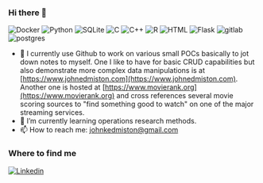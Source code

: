 ### Hi there 👋
![Docker](https://img.shields.io/badge/Docker-0CC1F3?style=flat-square&logo=docker&logoColor=white)
![Python](https://img.shields.io/badge/Python-3776AB?style=flat-square&logo=python&logoColor=white)
![SQLite](https://img.shields.io/badge/SQLite-07405E?style=flat-square&logo=sqlite&logoColor=white)
![C](https://img.shields.io/badge/C-00599C.svg?logo=c&logoColor=white)
![C++](https://img.shields.io/badge/C++-00599C.svg?logo=c%2B%2B&logoColor=white)
![R](https://img.shields.io/badge/R-276DC3.svg?logo=r&logoColor=white)
![HTML](https://img.shields.io/badge/HTML-239120.svg?logo=html5&logoColor=white)
![Flask](https://img.shields.io/badge/Flask-000.svg?logo=flask&logoColor=white)
![gitlab](https://img.shields.io/badge/Gitlab-330f63.svg?logo=gitlab&logoColor=white)
![postgres](https://img.shields.io/badge/postgres-316192.svg?logo=postgresql&logoColor=white)


<!--![Amazon AWS](https://img.shields.io/badge/Amazon AWS-232F3E?logo=amazon-aws&logoColor=white)
![Google Cloud](https://img.shields.io/badge/Google Cloud-4285F4?logo=google-cloud&logoColor=white) -->

- 🔭 I currently use Github to work on various small POCs basically to jot down notes to myself. One I like to have for basic CRUD capabilities but also demonstrate more complex data manipulations is at [https://www.johnedmiston.com](https://www.johnedmiston.com). Another one is hosted at [https://www.movierank.org](https://www.movierank.org) and cross references several movie scoring sources to "find something good to watch" on one of the major streaming services. 
- 🌱 I’m currently learning operations research methods. 
- 📫 How to reach me: johnkedmiston@gmail.com

### Where to find me

[![Linkedin](https://img.shields.io/badge/LinkedIn-0077B5?style=flat-square&logo=linkedin&logoColor=white)](https://www.linkedin.com/in/jkedmiston/) 
<!--
**jkedmiston/jkedmiston** is a ✨ _special_ ✨ repository because its `README.md` (this file) appears on your GitHub profile.

Here are some ideas to get you started:

- 🔭 I’m currently working on ...
- ⚡ Fun fact: ...
- 👯 I’m looking to collaborate on ...
- 🤔 I’m looking for help with ...
- 💬 Ask me about ...

- 😄 Pronouns: ...

-->
